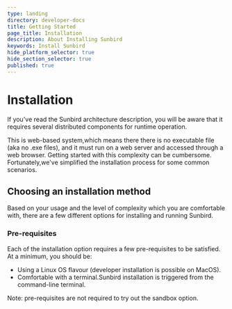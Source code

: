 ```yaml
---
type: landing
directory: developer-docs
title: Getting Started
page_title: Installation
description: About Installing Sunbird
keywords: Install Sunbird
hide_platform_selector: true
hide_section_selector: true
published: true
---
```

[//]: # "Installation Overview"
# Installation

If you've read the Sunbird architecture description, you will be aware that it requires several distributed components for runtime operation.
<P>This is web-based system,which means there there is no executable file (aka no .exe files), and it must  run on a web server and accessed through a web browser. Getting started with this complexity can be cumbersome. Fortunately,we've simplified the installation process for some common scenarios.

## Choosing an installation method
Based on your usage and the level of complexity which you are comfortable with, there are a few different options for installing and running Sunbird.

### Pre-requisites
Each of the installation option requires a few pre-requisites to be satisfied. 
At a minimum, you should be:
* Using a Linux OS flavour (developer installation is possible on MacOS).
* Comfortable with a terminal.Sunbird installation is triggered from the command-line terminal.

Note: pre-requisites are not required to try out the sandbox option.
